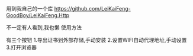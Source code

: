 用到我自己的一个库 https://github.com/LeiKaiFeng-GoodBoy/LeiKaiFeng.Http

不一定有人看到,我也懒
使用方法

有三个按钮
1.导出证书到外部存储,手动安装
2.设置WIFI自动代理地址,手动设置
3.打开浏览器

